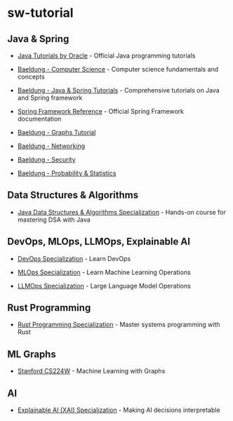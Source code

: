 # sw-tutorial

## Java & Spring

- [Java Tutorials by Oracle](https://docs.oracle.com/javase/tutorial/index.html) - Official Java programming tutorials

- [Baeldung - Computer Science](https://www.baeldung.com/cs/start-here) - Computer science fundamentals and concepts

- [Baeldung - Java & Spring Tutorials](https://www.baeldung.com/start-here) - Comprehensive tutorials on Java and Spring framework

- [Spring Framework Reference](https://docs.spring.io/spring-framework/reference/) - Official Spring Framework documentation

- [Baeldung - Graphs Tutorial](https://www.baeldung.com/cs/graphs-series)

- [Baeldung - Networking](https://www.baeldung.com/cs/category/networking)

- [Baeldung - Security](https://www.baeldung.com/cs/category/Security)

- [Baeldung - Probability & Statistics](https://www.baeldung.com/cs/tag/probability-and-statistics)

## Data Structures & Algorithms

- [Java Data Structures & Algorithms Specialization](https://www.coursera.org/specializations/codio-java-dsa) - Hands-on course for mastering DSA with Java

## DevOps, MLOps, LLMOps, Explainable AI

- [DevOps Specialization](https://www.coursera.org/professional-certificates/devops-and-software-engineering) - Learn DevOps

- [MLOps Specialization](https://www.coursera.org/specializations/mlops-machine-learning-duke) - Learn Machine Learning Operations

- [LLMOps Specialization](https://www.coursera.org/specializations/large-language-model-operations) - Large Language Model Operations

## Rust Programming

- [Rust Programming Specialization](https://www.coursera.org/specializations/rust-programming) - Master systems programming with Rust

## ML Graphs

- [Stanford CS224W](https://www.youtube.com/playlist?list=PLoROMvodv4rPLKxIpqhjhPgdQy7imNkDn) - Machine Learning with Graphs

## AI

- [Explainable AI (XAI) Specialization](https://www.coursera.org/specializations/explainable-artificial-intelligence-xai) - Making AI decisions interpretable